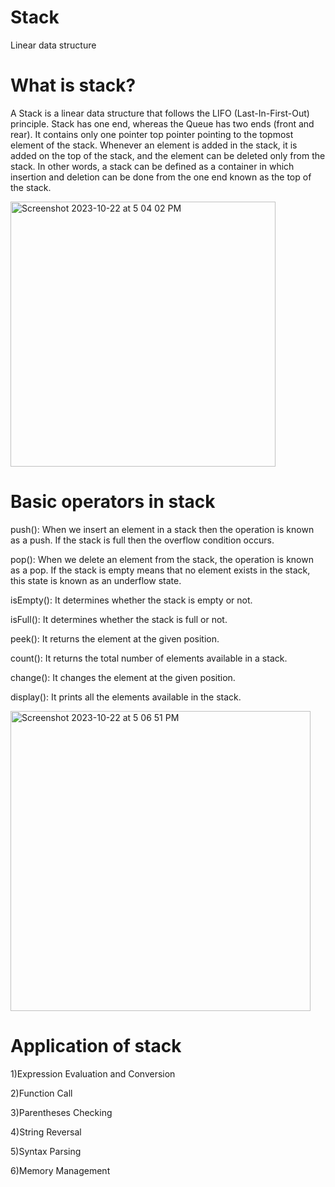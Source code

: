 # Stack
Linear data structure
# What is stack?
A Stack is a linear data structure that follows the LIFO (Last-In-First-Out) principle. Stack has one end, whereas the Queue has two ends (front and rear). It contains only one pointer top pointer pointing to the topmost element of the stack. Whenever an element is added in the stack, it is added on the top of the stack, and the element can be deleted only from the stack. In other words, a stack can be defined as a container in which insertion and deletion can be done from the one end known as the top of the stack.

<img width="424" alt="Screenshot 2023-10-22 at 5 04 02 PM" src="https://github.com/prishakhemani/Stack/assets/142494518/60bcc7d6-04aa-4c43-826a-9128fb7e5c8c">

# Basic operators in stack
push(): When we insert an element in a stack then the operation is known as a push. If the stack is full then the overflow condition occurs.

pop(): When we delete an element from the stack, the operation is known as a pop. If the stack is empty means that no element exists in the stack, this state is known as an underflow state.

isEmpty(): It determines whether the stack is empty or not.

isFull(): It determines whether the stack is full or not.

peek(): It returns the element at the given position.

count(): It returns the total number of elements available in a stack.

change(): It changes the element at the given position.

display(): It prints all the elements available in the stack.

<img width="480" alt="Screenshot 2023-10-22 at 5 06 51 PM" src="https://github.com/prishakhemani/Stack/assets/142494518/c3ecddd8-0323-4275-83e6-d04fd9acdaee">

# Application of stack
1)Expression Evaluation and Conversion

2)Function Call

3)Parentheses Checking

4)String Reversal

5)Syntax Parsing

6)Memory Management






